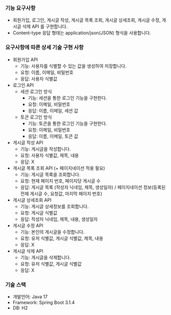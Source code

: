 ### 기능 요구사항
- 회원가입, 로그인, 게시글 작성, 게시글 목록 조회, 게시글 상세조회, 게시글 수정, 게시글 삭제 API 를 구현합니다.
- Content-type 응답 형태는 application/json(JSON) 형식을 사용합니다.

### 요구사항에 따른 상세 기술 구현 사항
- 회원가입 API
  - 기능: 사용자를 식별할 수 있는 값을 생성하여 저장합니다.
  - 요청: 이름, 이메일, 비밀번호
  - 응답: 사용자 식별값
- 로그인 API
  - 세션 로그인 방식
    - 기능: 세션을 통한 로그인 기능을 구현한다.
    - 요청: 이메일, 비밀번호
    - 응답: 이름, 이메일, 세션 값
  - 토큰 로그인 방식
    - 기능: 토큰을 통한 로그인 기능을 구현한다.
    - 요청: 이메일, 비밀번호
    - 응답: 이름, 이메일, 토큰 값
- 게시글 작성 API
  - 기능: 게시글을 작성합니다.
  - 요청: 사용자 식별값, 제목, 내용
  - 응답: X
- 게시글 목록 조회 API (+ 페이지네이션 적용 필요)
  - 기능: 게시글 목록을 조회합니다.
  - 요청: 현재 페이지 번호, 페이지당 게시글 수
  - 응답: 게시글 목록 (작성자 닉네임, 제목, 생성일자) / 페이지네이션 정보(등록된 전체 게시글 수, 요청값, 마지막 페이지 번호)
- 게시글 상세조회 API
  - 기능: 게시글 상세정보를 조회합니다.
  - 요청: 게시글 식별값
  - 응답: 작성자 닉네임, 제목, 내용, 생성일자
- 게시글 수정 API
  - 기능: 본인의 게시글을 수정합니다.
  - 요청: 유저 식별값, 게시글 식별값, 제목, 내용
  - 응답: X
- 게시글 삭제 API
  - 기능: 게시글을 삭제합니다.
  - 요청: 유저 식별값, 게시글 식별값
  - 응답: X

### 기술 스택
- 개발언어: Java 17
- Framework: Spring Boot 3.1.4
- DB: H2